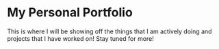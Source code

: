 # My Personal Portfolio
This is where I will be showing off the things that I am actively doing and projects that I have worked on! Stay tuned for more!
